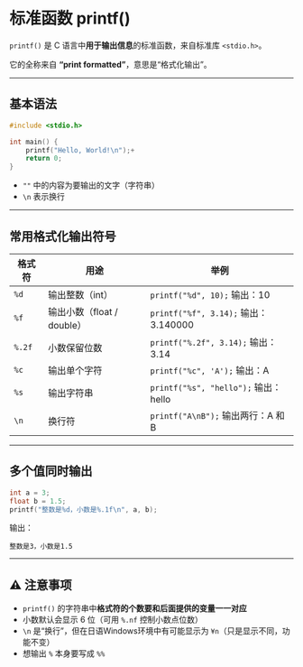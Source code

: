 
# 标准函数 printf() 
`printf()` 是 C 语言中**用于输出信息**的标准函数，来自标准库 `<stdio.h>`。

它的全称来自 **“print formatted”**，意思是“格式化输出”。

---

## 基本语法

```c
#include <stdio.h>

int main() {
    printf("Hello, World!\n");+
    return 0;
}
```

- `""` 中的内容为要输出的文字（字符串）
- `\n` 表示换行

---

## 常用格式化输出符号

| 格式符 | 用途 | 举例 |
|--------|------|------|
| `%d` | 输出整数（int） | `printf("%d", 10);` 输出：10 |
| `%f` | 输出小数（float / double） | `printf("%f", 3.14);` 输出：3.140000 |
| `%.2f` | 小数保留位数 | `printf("%.2f", 3.14);` 输出：3.14 |
| `%c` | 输出单个字符 | `printf("%c", 'A');` 输出：A |
| `%s` | 输出字符串 | `printf("%s", "hello");` 输出：hello |
| `\n` | 换行符 | `printf("A\nB");` 输出两行：A 和 B |

---

## 多个值同时输出

```c
int a = 3;
float b = 1.5;
printf("整数是%d，小数是%.1f\n", a, b);
```

输出：
```
整数是3，小数是1.5
```

---

## ⚠️ 注意事项

- `printf()` 的字符串中**格式符的个数要和后面提供的变量一一对应**
- 小数默认会显示 6 位（可用 `%.nf` 控制小数点位数）
- `\n` 是“换行”，但在日语Windows环境中有可能显示为 `¥n`（只是显示不同，功能不变）
- 想输出 `%` 本身要写成 `%%`
